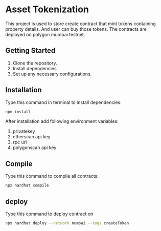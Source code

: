 # Asset Tokenization

This project is used to store create contract that mint tokens containing property details. And user can buy those tokens. The contracts are deployed on polygon mumbai testnet.

## Getting Started
1. Clone the repository.
2. Install dependencies.
3. Set up any necessary configurations.

## Installation

Type this command in terminal to install dependencies:

```bash
npm install
```
After installation add following environment variables:
1. privatekey
2. etherscan api key
3. rpc url
4. polygonscan api key

## Compile
Type this command to compile all contracts:
```bash
npx hardhat compile
```

## deploy
Type this command to deploy contract on 
```bash
npx hardhat deploy --network numbai --tags createToken
```
